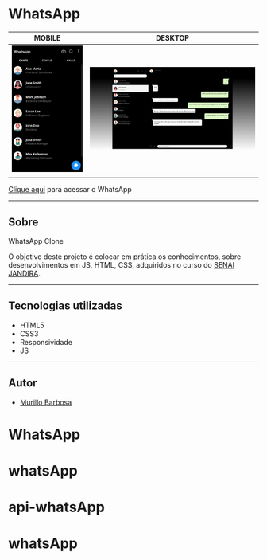 # WhatsApp

|      MOBILE         |          DESKTOP       |
|:-------------------:|:-----------------------:
|![](./img/captura-mobile.png)|![](./img/captura-whatsApp.png)|
|                     |                        |


[Clique aqui](https://murillobarbosa.github.io/WhatsApp/) para acessar o WhatsApp

---

## Sobre
WhatsApp Clone

O objetivo deste projeto é colocar em prática os conhecimentos, sobre desenvolvimentos em JS, HTML, CSS, adquiridos no curso do [SENAI JANDIRA](https://jandira.sp.senai.br/).

---

## Tecnologias utilizadas 
- HTML5
- CSS3
- Responsividade
- JS

---
## Autor
- [Murillo Barbosa](https://github.com/murillobarbosa)
# WhatsApp
# whatsApp
# api-whatsApp
# whatsApp
